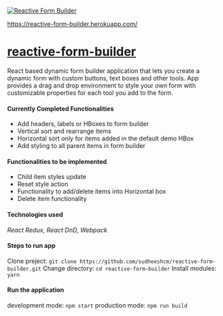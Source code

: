 [![Reactive Form Builder](https://img.shields.io/badge/Reactive%20Form%20Builder-Under_Development-yellow.svg)](https://github.com/sudheeshcm/reactive-form-builder)

https://reactive-form-builder.herokuapp.com/
# [**reactive-form-builder**](https://reactive-form-builder.herokuapp.com/)
React based dynamic form builder application that lets you create a dynamic form with custom buttons, text boxes and other tools. App provides a drag and drop environment to style your own form with customizable properties for each tool you add to the form.


#### Currently Completed Functionalities
- Add headers, labels or HBoxes to form builder
- Vertical sort and rearrange items
- Horizontal sort only for items added in the default demo HBox
- Add styling to all parent items in form builder


#### Functionalities to be implemented
- Child item styles update
- Reset style action
- Functionality to add/delete items into Horizontal box
- Delete item functionality


####  Technologies used
*React Redux, React DnD, Webpack*


#### Steps to run app
Clone preject: `git clone https://github.com/sudheeshcm/reactive-form-builder.git`
Change directory: `cd reactive-form-builder`
Install modules: `yarn`


#### Run the application
development mode: `npm start`
production mode: `npm run build`